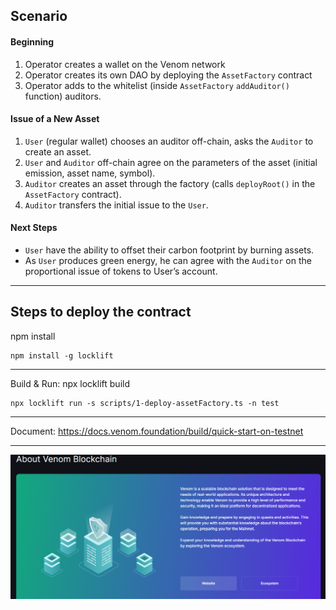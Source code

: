 
## Scenario

#### Beginning
1. Operator creates a wallet on the Venom network
2. Operator creates its own DAO by deploying the `AssetFactory` contract
3. Operator adds to the whitelist (inside `AssetFactory` `addAuditor()` function) auditors.

#### Issue of a New Asset
1. `User` (regular wallet) chooses an auditor off-chain, asks the `Auditor` to create an asset.
2. `User` and `Auditor` off-chain agree on the parameters of the asset (initial emission, asset name, symbol).
3. `Auditor` creates an asset through the factory (calls `deployRoot()` in the `AssetFactory` contract).
4. `Auditor` transfers the initial issue to the `User`.

#### Next Steps
- `User` have the ability to offset their carbon footprint by burning assets.
- As `User` produces green energy, he can agree with the `Auditor` on the proportional issue of tokens to User’s account.

---


## Steps to deploy the contract
npm install 
```
npm install -g locklift
```

---
Build & Run:
npx locklift build
```
npx locklift run -s scripts/1-deploy-assetFactory.ts -n test
```
---
Document:
https://docs.venom.foundation/build/quick-start-on-testnet

---
![alt text](image.png)
